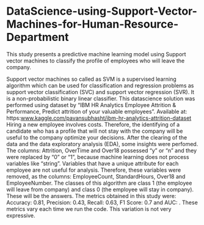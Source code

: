 # DataScience-using-Support-Vector-Machines-for-Human-Resource-Department
This study presents a predictive machine learning model using Support vector machines to classify the profile of employees who will leave the company.

Support vector machines so called as SVM is a supervised learning algorithm which can be used for classification and regression problems as support vector classification (SVC) and support vector regression (SVR). It is a non-probabilistic binary linear classifier.
This datascience solution was performed using dataset by “IBM HR Analytics Employee Attrition & Performance, Predict attrition of your valuable employees”. Available at: https:www.kaggle.com/pavansubhasht/ibm-hr-analytics-attrition-dataset
Hiring a new employee involves costs. Therefore, the identifying of a candidate who has a profile that will not stay with the company will be useful to the company optimize your decisions.
After the clearing of the data and the data exploratory analysis (EDA), some insights were perfomed.
The columns: Attrition, OverTime and Over18 possessed “y” or “n” and they were replaced by “0” or “1”, because machine learning does not process variables like “string”.
Variables that have a unique attribute for each employee are not useful for analysis. Therefore, these variables were removed, as the columns: EmployeeCount, StandardHours, Over18 and EmployeeNumber.
The classes of this algorithm are class 1 (the employee will leave from company) and class 0 (the employee will stay in company). These will be the answers.
The metrics obtained in this study were: Accuracy: 0.81, Precision: 0.43, Recall: 0.63, F1 Score: 0.7 and AUC: . These metrics vary each time we run the code. This variation is not very expressive.

